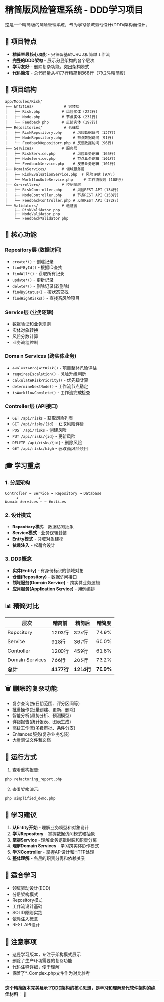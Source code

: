 # 精简版风险管理系统 - DDD学习项目

这是一个精简版的风险管理系统，专为学习领域驱动设计(DDD)架构而设计。

## 🎯 项目特点

- **精简至最核心功能** - 只保留基础CRUD和简单工作流
- **完整的DDD架构** - 展示分层架构的各个层次
- **学习友好** - 删除复杂功能，突出架构模式
- **代码简洁** - 总代码量从4177行精简到868行（79.2%精简度）

## 📁 项目结构

```
app/Modules/Risk/
├── Entities/              # 实体层
│   ├── Risk.php          # 风险实体 (222行)
│   ├── Node.php          # 节点实体 (231行)
│   └── Feedback.php      # 反馈实体 (197行)
├── Repositories/          # 仓储层  
│   ├── RiskRepository.php     # 风险数据访问 (137行)
│   ├── NodeRepository.php     # 节点数据访问 (91行)
│   └── FeedbackRepository.php # 反馈数据访问 (96行)
├── Services/             # 服务层
│   ├── RiskService.php        # 风险业务逻辑 (165行)
│   ├── NodeService.php        # 节点业务逻辑 (101行)
│   └── FeedbackService.php    # 反馈业务逻辑 (101行)
├── DomainServices/       # 领域服务层
│   ├── RiskEvaluationService.php  # 风险评估 (97行)
│   └── WorkflowRuleService.php     # 工作流规则 (108行)
├── Controllers/          # 控制器层
│   ├── RiskController.php     # 风险REST API (134行)
│   ├── NodeController.php     # 节点REST API (153行)
│   └── FeedbackController.php # 反馈REST API (172行)
└── Validators/           # 验证器
    ├── RiskValidator.php
    ├── NodeValidator.php
    └── FeedbackValidator.php
```

## 🔧 核心功能

### Repository层 (数据访问)
- `create*()` - 创建记录
- `find*ById()` - 根据ID查找
- `findAll*()` - 获取所有记录
- `update*()` - 更新记录
- `delete*()` - 删除记录(软删除)
- `findByStatus()` - 按状态查找
- `findHighRisks()` - 查找高风险项目

### Service层 (业务逻辑)
- 数据验证和业务规则
- 实体对象转换
- 风险分数计算
- 业务流程控制

### Domain Services (跨实体业务)
- `evaluateProjectRisk()` - 项目整体风险评估
- `requiresEscalation()` - 风险升级判断
- `calculateRiskPriority()` - 优先级计算
- `determineNextNode()` - 工作流节点确定
- `isWorkflowComplete()` - 工作流完成检查

### Controller层 (API接口)
- `GET /api/risks` - 获取风险列表
- `GET /api/risks/{id}` - 获取风险详情
- `POST /api/risks` - 创建风险
- `PUT /api/risks/{id}` - 更新风险  
- `DELETE /api/risks/{id}` - 删除风险
- `GET /api/risks/high` - 获取高风险项目

## 🎓 学习重点

### 1. 分层架构
```
Controller → Service → Repository → Database
     ↓         ↓
Domain Services ← → Entities
```

### 2. 设计模式
- **Repository模式** - 数据访问抽象
- **Service模式** - 业务逻辑封装
- **Entity模式** - 领域对象建模
- **依赖注入** - 松耦合设计

### 3. DDD概念
- **实体(Entity)** - 有身份标识的领域对象
- **仓储(Repository)** - 数据访问接口
- **领域服务(Domain Service)** - 跨实体业务逻辑
- **应用服务(Application Service)** - 用例编排

## 📊 精简对比

| 层次 | 精简前 | 精简后 | 精简度 |
|------|--------|--------|--------|
| Repository | 1293行 | 324行 | 74.9% |
| Service | 918行 | 367行 | 60.0% |
| Controller | 1200行 | 459行 | 61.8% |
| Domain Services | 766行 | 205行 | 73.2% |
| **总计** | **4177行** | **1214行** | **70.9%** |

## 🗑️ 删除的复杂功能

- 复杂查询(按日期范围、评分区间等)
- 批量操作(批量创建、更新、删除)
- 智能分析(趋势分析、预测模型)
- 详细报告(统计报表、图表生成)
- 高级工作流(多级审批、条件分支)
- Enhanced服务(复杂业务包装)
- 大量测试文件和文档

## 🚀 运行方式

1. 查看重构报告:
```bash
php refactoring_report.php
```

2. 查看架构演示:
```bash
php simplified_demo.php
```

## 📖 学习建议

1. **从Entity开始** - 理解业务模型和对象设计
2. **学习Repository** - 掌握数据访问模式和抽象
3. **掌握Service** - 理解业务逻辑封装和职责分离
4. **理解Domain Services** - 学习跨实体协作模式
5. **学习Controller** - 掌握API设计和HTTP处理
6. **整体理解** - 各层的职责分离和依赖关系

## 🎯 适合学习

- 领域驱动设计(DDD)
- 分层架构模式
- Repository模式
- 工作流设计基础
- SOLID原则实践
- 依赖注入概念
- REST API设计

## 📝 注意事项

- 这是学习版本，专注于架构模式展示
- 删除了生产环境需要的复杂功能
- 代码注释详细，便于理解
- 保留了*_Complex.php文件作为对比参考

---

**这个精简版本完美展示了DDD架构的核心思想，是学习和理解现代软件架构的绝佳材料！** 🎉